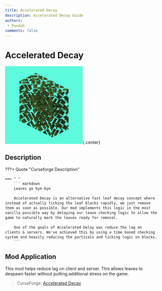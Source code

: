 ```yaml
---
title: Accelerated Decay
description: Accelerated Decay Guide
authors: 
 - Pundah
comments: false
---
```


# Accelerated Decay
![](img/accelerated_decay.png){.center}
## Description
???+ Quote "Curseforge Description"

    === " "
        ``` markdown
        Leaves go bye-bye

        Accelerated Decay is an alternative fast leaf decay concept where instead of actually ticking the leaf blocks rapidly, we just remove them as soon as possible. Our mod implements this logic in the most vanilla possible way by delaying our leave checking logic to allow the game to naturally mark the leaves ready for removal.
        
        One of the goals of Accelerated Delay was reduce the lag on clients & servers. We've achieved this by using a time based checking system and heavily reducing the particals and ticking logic on blocks.
        ```
## Mod Application

This mod helps reduce lag on client and server. This allows leaves to despawn faster without putting additional stress on the game.

> CurseForge: [Accelerated Decay](https://www.curseforge.com/minecraft/mc-mods/accelerated-decay)